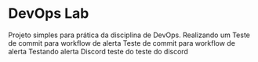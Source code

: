 # DevOps Lab
Projeto simples para prática da disciplina de DevOps.
Realizando um Teste de commit para workflow de alerta
Teste de commit para workflow de alerta
Testando alerta Discord
teste do teste do discord

